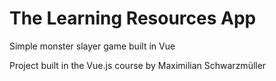 # The Learning Resources App

Simple monster slayer game built in Vue

Project built in the Vue.js course by Maximilian Schwarzmüller

